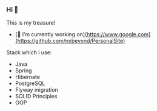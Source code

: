 ### Hi 👋 

This is my treasure!

- [🔭 I’m currently working on](https://www.google.com](https://github.com/nxbeyxnd/PersonalSite)


Stack which i use:

- Java
- Spring
- Hibernate
- PostgreSQL
- Flyway migration
- SOLID Principles
- OOP

<!--
**nxbeyxnd/nxbeyxnd** is a ✨ _special_ ✨ repository because its `README.md` (this file) appears on your GitHub profile.

Here are some ideas to get you started:

- 🔭 I’m currently working on 
- 🌱 I’m currently learning ...
- 👯 I’m looking to collaborate on ...
- 🤔 I’m looking for help with ...
- 💬 Ask me about ...
- 📫 How to reach me: ...
- 😄 Pronouns: ...
- ⚡ Fun fact: ...
-->
